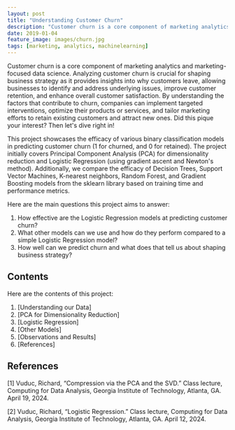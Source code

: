 ```yaml
---
layout: post
title: "Understanding Customer Churn"
description: "Customer churn is a core component of marketing analytics and marketing-focused data science."
date: 2019-01-04
feature_image: images/churn.jpg
tags: [marketing, analytics, machinelearning]
---
```

Customer churn is a core component of marketing analytics and marketing-focused data science. Analyzing customer churn is crucial for shaping business strategy as it provides insights into why customers leave, allowing businesses to identify and address underlying issues, improve customer retention, and enhance overall customer satisfaction. By understanding the factors that contribute to churn, companies can implement targeted interventions, optimize their products or services, and tailor marketing efforts to retain existing customers and attract new ones. Did this pique your interest? Then let's dive right in!

<!--more-->

This project showcases the efficacy of various binary classification models in predicting customer churn (1 for churned, and 0 for retained). The project initially covers Principal Component Analysis (PCA) for dimensionality reduction and Logistic Regression (using gradient ascent and Newton's method). Additionally, we compare the efficacy of Decision Trees, Support Vector Machines, K-nearest neighbors, Random Forest, and Gradient Boosting models from the sklearn library based on training time and performance metrics.

Here are the main questions this project aims to answer:

1.  How effective are the Logistic Regression models at predicting customer churn?
2.  What other models can we use and how do they perform compared to a simple Logistic Regression model?
3.  How well can we predict churn and what does that tell us about shaping business strategy?

## Contents

Here are the contents of this project:

1.  [Understanding our Data]
2.  [PCA for Dimensionality Reduction]
3.  [Logistic Regression]
4.  [Other Models]
5.  [Observations and Results]
6.  [References]



## References

[1] Vuduc, Richard, “Compression via the PCA and the SVD.” Class lecture, Computing for Data Analysis, Georgia Institute of Technology, Atlanta, GA. April 19, 2024.

[2] Vuduc, Richard, “Logistic Regression.” Class lecture, Computing for Data Analysis, Georgia Institute of Technology, Atlanta, GA. April 12, 2024.
